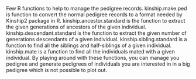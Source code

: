 Few R functions to help to manage the pedigree records.
kinship.make.ped is function to convert the normal pedigree records to a format needed by Kinship2 package in R. 
kinship.ancestor.standard is the function to extract the given generations of ancestors of the given individual.
kinship.descendant.standard is the function to extract the given number of generations descendants of a given individual.
kinship.sibling.standard is a function to find all the siblings and half-siblings of a given individual.
kinship.mate is a function to find all the individuals mated with a given individual.
By playing around with these functions, you can manage you pedigree and generate pedigrees of individuals you are interested in in a big pedigree which is not possible to plot out.
